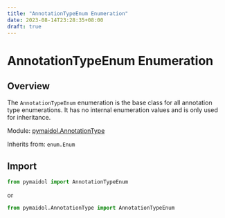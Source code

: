 ```yaml
---
title: "AnnotationTypeEnum Enumeration"
date: 2023-08-14T23:28:35+08:00
draft: true
---
```


# AnnotationTypeEnum Enumeration

## Overview

The `AnnotationTypeEnum` enumeration is the base class for all annotation type enumerations. It has no internal enumeration values and is only used for inheritance.

Module: [pymaidol.AnnotationType](AnnotationType_Module.md)

Inherits from: `enum.Enum`

## Import

```python
from pymaidol import AnnotationTypeEnum
```

or

```python
from pymaidol.AnnotationType import AnnotationTypeEnum
```
